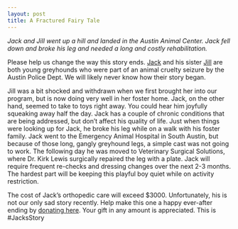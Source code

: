 ```yaml
---
layout: post
title: A Fractured Fairy Tale
---
```


*Jack and Jill went up a hill and landed in the Austin Animal Center.  Jack fell down and broke his leg and needed a long and costly rehabilitation.*

Please help us change the way this story ends. [Jack](/greyhounds/jack2) and his sister [Jill](/greyhounds/jill) are
both young greyhounds who were part of an animal cruelty seizure by the
Austin Police Dept. We will likely never know how their story began.

Jill was a bit shocked and withdrawn when we first brought her into our
program, but is now doing very well in her foster home. Jack, on the other
hand, seemed to take to toys right away. You could hear him joyfully squeaking
away half the day. Jack has a couple of chronic conditions that are being
addressed, but don’t affect his quality of life. Just when things
were looking up for Jack, he broke his leg while on a walk with his
foster family. Jack went to the Emergency Animal Hospital in
South Austin, but because of those long, gangly greyhound legs, a
simple cast was not going to work.  The following day he was moved to
Veterinary Surgical Solutions, where Dr. Kirk Lewis surgically
repaired the leg with a plate. Jack will require frequent re-checks
and dressing changes over the next 2-3 months.
The hardest part will be keeping this playful boy quiet while on activity
restriction.

The cost of Jack’s orthopedic care will exceed $3000. Unfortunately, his is not
our only sad story recently. Help make this one a happy ever-after ending
by [donating here](http://www.gpa-centex.org/donate/).
Your gift in any amount is appreciated. This is #JacksStory
